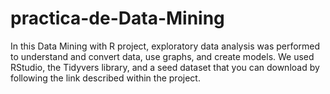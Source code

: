# practica-de-Data-Mining

In this Data Mining with R project, exploratory data analysis was performed to understand and convert data, use graphs, and create models. 
We used RStudio, the Tidyvers library, and a seed dataset that you can download by following the link described within the project.
